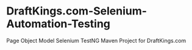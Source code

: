 # DraftKings.com-Selenium-Automation-Testing
Page Object Model Selenium TestNG Maven Project for DraftKings.com
